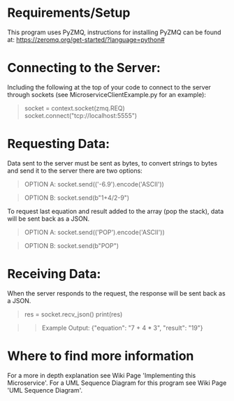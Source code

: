 # Requirements/Setup
This program uses PyZMQ, instructions for installing PyZMQ can be found at: https://zeromq.org/get-started/?language=python#

# Connecting to the Server:
Including the following at the top of your code to connect to the server through sockets (see MicroserviceClientExample.py for an example):
> socket = context.socket(zmq.REQ)
> socket.connect("tcp://localhost:5555")

# Requesting Data:
Data sent to the server must be sent as bytes, to convert strings to bytes and send it to the server there are two options:
> OPTION A:
> socket.send(('-6.9').encode('ASCII'))

> OPTION B:
> socket.send(b"1+4/2-9")

To request last equation and result added to the array (pop the stack), data will be sent back as a JSON.
> OPTION A:
> socket.send(('POP').encode('ASCII'))

> OPTION B:
> socket.send(b"POP")

# Receiving Data:
When the server responds to the request, the response will be sent back as a JSON. 
> res = socket.recv_json()
> print(res)

> > Example Output: {"equation": "7 + 4 * 3", "result": "19"}
  
# Where to find more information
For a more in depth explanation see Wiki Page 'Implementing this Microservice'.
For a UML Sequence Diagram for this program see Wiki Page 'UML Sequence Diagram'.
